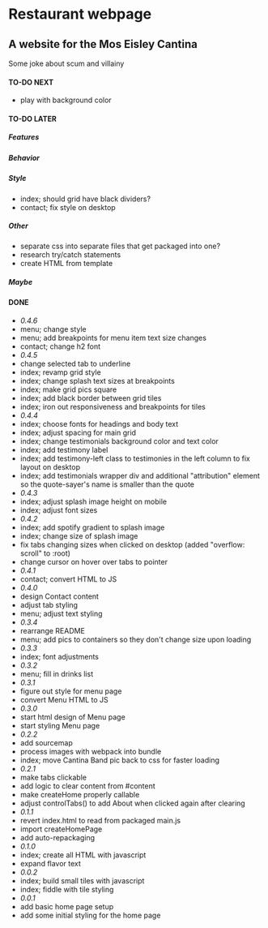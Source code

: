 # Restaurant webpage
## A website for the Mos Eisley Cantina
Some joke about scum and villainy

#### TO-DO NEXT
- play with background color
#### TO-DO LATER
##### Features
##### Behavior
##### Style
- index; should grid have black dividers?
- contact; fix style on desktop
##### Other
- separate css into separate files that get packaged into one?
- research try/catch statements
- create HTML from template
##### Maybe

#### DONE
- *0.4.6*
- menu; change style
- menu; add breakpoints for menu item text size changes
- contact; change h2 font
- *0.4.5*
- change selected tab to underline
- index; revamp grid style
- index; change splash text sizes at breakpoints
- index; make grid pics square
- index; add black border between grid tiles
- index; iron out responsiveness and breakpoints for tiles
- *0.4.4*
- index; choose fonts for headings and body text
- index; adjust spacing for main grid
- index; change testimonials background color and text color
- index; add testimony label
- index; add testimony-left class to testimonies in the left column to fix layout on desktop
- index; add testimonials wrapper div and additional "attribution" element so the quote-sayer's name is smaller than the quote
- *0.4.3*
- index; adjust splash image height on mobile
- index; adjust font sizes
- *0.4.2*
- index; add spotify gradient to splash image
- index; change size of splash image
- fix tabs changing sizes when clicked on desktop (added "overflow: scroll" to :root)
- change cursor on hover over tabs to pointer
- *0.4.1*
- contact; convert HTML to JS
- *0.4.0*
- design Contact content
- adjust tab styling
- menu; adjust text styling
- *0.3.4*
- rearrange README
- menu; add pics to containers so they don't change size upon loading
- *0.3.3*
- index; font adjustments
- *0.3.2*
- menu; fill in drinks list
- *0.3.1*
- figure out style for menu page
- convert Menu HTML to JS
- *0.3.0*
- start html design of Menu page
- start styling Menu page
- *0.2.2*
- add sourcemap
- process images with webpack into bundle
- index; move Cantina Band pic back to css for faster loading
- *0.2.1*
- make tabs clickable
- add logic to clear content from #content
- make createHome properly callable
- adjust controlTabs() to add About when clicked again after clearing
- *0.1.1*
- revert index.html to read from packaged main.js
- import createHomePage
- add auto-repackaging
- *0.1.0*
- index; create all HTML with javascript
- expand flavor text
- *0.0.2*
- index; build small tiles with javascript
- index; fiddle with tile styling
- *0.0.1*
- add basic home page setup
- add some initial styling for the home page